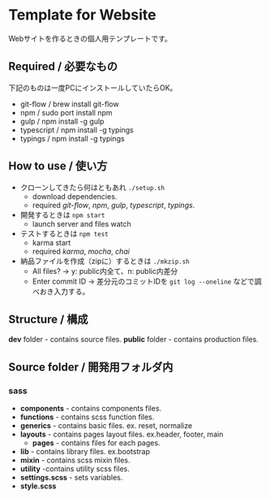 # Template for Website

Webサイトを作るときの個人用テンプレートです。

## Required / 必要なもの

下記のものは一度PCにインストールしていたらOK。

* git-flow / brew install git-flow
* npm / sudo port install npm
* gulp / npm install -g gulp
* typescript / npm install -g typings
* typings / npm install -g typings

## How to use / 使い方

* クローンしてきたら何はともあれ `./setup.sh`
    * download dependencies.
    * required *git-flow*, *npm*, *gulp*, *typescript*, *typings*.
* 開発するときは `npm start`
    * launch server and files watch
* テストするときは `npm test`
    * karma start
    * required *karma*, *mocha*, *chai*
* 納品ファイルを作成（zipに）するときは `./mkzip.sh`
    * All files? → y: public内全て、n: public内差分
    * Enter commit ID → 差分元のコミットIDを `git log --oneline` などで調べおき入力する。

## Structure / 構成

**dev** folder - contains source files.
**public** folder - contains production files.

## Source folder / 開発用フォルダ内

### sass

* **components** - contains components files.  
* **functions** - contains scss function files.  
* **generics** - contains basic files. ex. reset, normalize  
* **layouts** - contains pages layout files. ex.header, footer, main  
    * **pages** - contains files for each pages.   
* **lib** - contains library files. ex.bootstrap  
* **mixin** - contains scss mixin files.  
* **utility** -contains utility scss files.  
* **settings.scss** - sets variables.  
* **style.scss**
